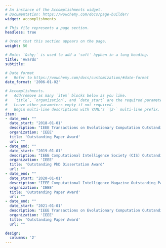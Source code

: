 ```yaml
---
# An instance of the Accomplishments widget.
# Documentation: https://wowchemy.com/docs/page-builder/
widget: accomplishments

# This file represents a page section.
headless: true

# Order that this section appears on the page.
weight: 50

# Note: `&shy;` is used to add a 'soft' hyphen in a long heading.
title: 'Awards'
subtitle:

# Date format
#   Refer to https://wowchemy.com/docs/customization/#date-format
date_format: '2006-01-02'

# Accomplishments.
#   Add/remove as many `item` blocks below as you like.
#   `title`, `organization`, and `date_start` are the required parameters.
#   Leave other parameters empty if not required.
#   Begin multi-line descriptions with YAML's `|2-` multi-line prefix.
item:
- date_end: ""
  date_start: "2018-01-01"
  description: "IEEE Transactions on Evolutionary Computation Outstanding Paper Award"
  organization: 'IEEE'
  title: 'Outstanding Paper Award'
  url: ""
- date_end: ""
  date_start: "2019-01-01"
  description: "IEEE Computational Intelligence Society (CIS) Outstanding PhD Dissertation Award"
  organization: 'IEEE'
  title: 'Outstanding PhD Dissertation Award'
  url: ""
- date_end: ""
  date_start: "2020-01-01"
  description: "IEEE Computational Intelligence Magazine Outstanding Paper Award"
  organization: 'IEEE'
  title: 'Outstanding Paper Award'
  url: ""
- date_end: ""
  date_start: "2021-01-01"
  description: "IEEE Transactions on Evolutionary Computation Outstanding Paper Award"
  organization: 'IEEE'
  title: 'Outstanding Paper Award'
  url: ""

design:
  columns: '2' 
---
```

